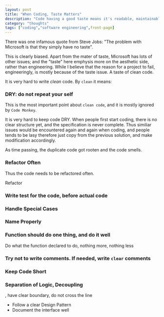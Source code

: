 ```yaml
---
layout: post
title: "When Coding, Taste Matters"
description: "Code having a good taste means it's readable, maintainable, and testable."
category: "thoughts"
tags: ["coding","software engineering",front-page]
---
```


There was one infamous quote from Steve Jobs: "The problem with Microsoft is that they simply have
no taste".

This is clearly biased. Apart from the mater of taste, Microsoft has lots of other issues; and the
"taste" here emphysis more on the aesthetic side, rather than engineering. While I believe that the
reason for a project to fail, engineeringly, is mostly because of the taste issue. A taste of clean
code.

It is very hard to write *clean* code. By `clean` it means:

### DRY: do not repeat your self

  This is the most important point about `clean code`, and it is mostly ignored by `Code Monkey`.

  It is very hard to keep code DRY. When people first start coding, there is no clear structure yet,
  and the specification is never complete. Thus similiar issues would be encountered again and again
  when coding, and people tends to be lasy therefore just copy from the previous solution, and make
  modification accordingly.

  As time passing, the duplicate code got rooten and the code smells.



### Refactor Often
  
  Thus the code needs to be refactored often.

  Refactor

### Write test for the code, before actual code
### Handle Special Cases

### Name Properly
### Function should do one thing, and do it well
  Do what the function declared to do, nothing more, nothing less
### Try not to write comments. If needed, write `clear` comments
### Keep Code Short
### Separation of Logic, Decoupling
, have clear boundary, do not cross the line
  - Follow a clear Design Pattern
  - Document the interface well
